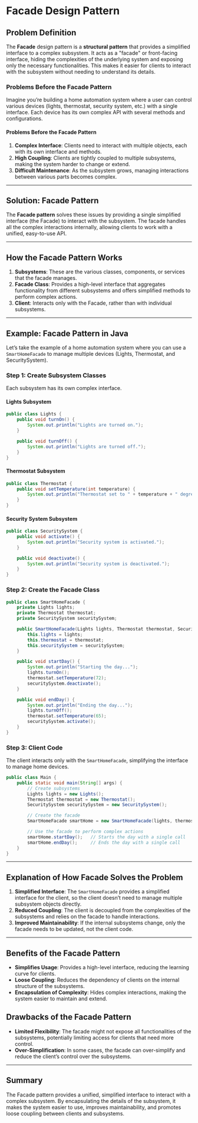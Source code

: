 
# Facade Design Pattern

## Problem Definition

The **Facade** design pattern is a **structural pattern** that provides a simplified interface to a complex subsystem. It acts as a "facade" or front-facing interface, hiding the complexities of the underlying system and exposing only the necessary functionalities. This makes it easier for clients to interact with the subsystem without needing to understand its details.

### Problems Before the Facade Pattern

Imagine you’re building a home automation system where a user can control various devices (lights, thermostat, security system, etc.) with a single interface. Each device has its own complex API with several methods and configurations.

#### Problems Before the Facade Pattern

1. **Complex Interface**: Clients need to interact with multiple objects, each with its own interface and methods.
2. **High Coupling**: Clients are tightly coupled to multiple subsystems, making the system harder to change or extend.
3. **Difficult Maintenance**: As the subsystem grows, managing interactions between various parts becomes complex.

---

## Solution: Facade Pattern

The **Facade pattern** solves these issues by providing a single simplified interface (the Facade) to interact with the subsystem. The facade handles all the complex interactions internally, allowing clients to work with a unified, easy-to-use API.

---

## How the Facade Pattern Works

1. **Subsystems**: These are the various classes, components, or services that the facade manages.
2. **Facade Class**: Provides a high-level interface that aggregates functionality from different subsystems and offers simplified methods to perform complex actions.
3. **Client**: Interacts only with the Facade, rather than with individual subsystems.

---

## Example: Facade Pattern in Java

Let’s take the example of a home automation system where you can use a `SmartHomeFacade` to manage multiple devices (Lights, Thermostat, and SecuritySystem).

### Step 1: Create Subsystem Classes

Each subsystem has its own complex interface.

#### Lights Subsystem

```java
public class Lights {
    public void turnOn() {
        System.out.println("Lights are turned on.");
    }

    public void turnOff() {
        System.out.println("Lights are turned off.");
    }
}
```

#### Thermostat Subsystem

```java
public class Thermostat {
    public void setTemperature(int temperature) {
        System.out.println("Thermostat set to " + temperature + " degrees.");
    }
}
```

#### Security System Subsystem

```java
public class SecuritySystem {
    public void activate() {
        System.out.println("Security system is activated.");
    }

    public void deactivate() {
        System.out.println("Security system is deactivated.");
    }
}
```

### Step 2: Create the Facade Class

```java
public class SmartHomeFacade {
    private Lights lights;
    private Thermostat thermostat;
    private SecuritySystem securitySystem;

    public SmartHomeFacade(Lights lights, Thermostat thermostat, SecuritySystem securitySystem) {
        this.lights = lights;
        this.thermostat = thermostat;
        this.securitySystem = securitySystem;
    }

    public void startDay() {
        System.out.println("Starting the day...");
        lights.turnOn();
        thermostat.setTemperature(72);
        securitySystem.deactivate();
    }

    public void endDay() {
        System.out.println("Ending the day...");
        lights.turnOff();
        thermostat.setTemperature(65);
        securitySystem.activate();
    }
}
```

### Step 3: Client Code

The client interacts only with the `SmartHomeFacade`, simplifying the interface to manage home devices.

```java
public class Main {
    public static void main(String[] args) {
        // Create subsystems
        Lights lights = new Lights();
        Thermostat thermostat = new Thermostat();
        SecuritySystem securitySystem = new SecuritySystem();

        // Create the facade
        SmartHomeFacade smartHome = new SmartHomeFacade(lights, thermostat, securitySystem);

        // Use the facade to perform complex actions
        smartHome.startDay();   // Starts the day with a single call
        smartHome.endDay();     // Ends the day with a single call
    }
}
```

---

## Explanation of How Facade Solves the Problem

1. **Simplified Interface**: The `SmartHomeFacade` provides a simplified interface for the client, so the client doesn’t need to manage multiple subsystem objects directly.
2. **Reduced Coupling**: The client is decoupled from the complexities of the subsystems and relies on the facade to handle interactions.
3. **Improved Maintainability**: If the internal subsystems change, only the facade needs to be updated, not the client code.

---

## Benefits of the Facade Pattern

- **Simplifies Usage**: Provides a high-level interface, reducing the learning curve for clients.
- **Loose Coupling**: Reduces the dependency of clients on the internal structure of the subsystems.
- **Encapsulation of Complexity**: Hides complex interactions, making the system easier to maintain and extend.

## Drawbacks of the Facade Pattern

- **Limited Flexibility**: The facade might not expose all functionalities of the subsystems, potentially limiting access for clients that need more control.
- **Over-Simplification**: In some cases, the facade can over-simplify and reduce the client’s control over the subsystems.

---

## Summary

The Facade pattern provides a unified, simplified interface to interact with a complex subsystem. By encapsulating the details of the subsystem, it makes the system easier to use, improves maintainability, and promotes loose coupling between clients and subsystems.
